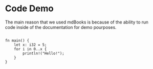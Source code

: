 # Code Demo

The main reason that we used mdBooks is because of the ability to run code inside of the documentation for demo pourposes.

```rust,editable

fn main() {
	let x: i32 = 5;
	for i in 0..x {
		println!("Hello!");
	}
}
```
